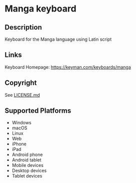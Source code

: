 Manga keyboard
==============

Description
-----------
Keyboard for the Manga language using Latin script

Links
-----
Keyboard Homepage: https://keyman.com/keyboards/manga

Copyright
---------
See [LICENSE.md](LICENSE.md)

Supported Platforms
-------------------
 * Windows
 * macOS
 * Linux
 * Web
 * iPhone
 * iPad
 * Android phone
 * Android tablet
 * Mobile devices
 * Desktop devices
 * Tablet devices

